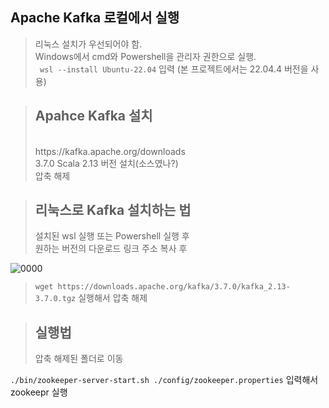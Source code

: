Apache Kafka 로컬에서 실행
---------------------------------------------------
> 리눅스 설치가 우선되어야 함.</br>
> Windows에서 cmd와 Powershell을 관리자 권한으로 실행.</br>
>` wsl --install Ubuntu-22.04` 입력 (본 프로젝트에서는 22.04.4 버전을 사용)</br>


><h2>Apahce Kafka 설치</h2></br>
>https://kafka.apache.org/downloads</br>
>3.7.0 Scala 2.13 버전 설치(소스였나?)</br>
>압축 해제</br>

><h2>리눅스로 Kafka 설치하는 법</h2>
>설치된 wsl 실행 또는 Powershell 실행 후</br>
>원하는 버전의 다운로드 링크 주소 복사 후</br>
![0000](https://github.com/user-attachments/assets/0324ad39-7ce8-48d2-8bfb-1154f39c133c)</br>
> `wget https://downloads.apache.org/kafka/3.7.0/kafka_2.13-3.7.0.tgz` 실행해서 압축 해제</br>

><h2>실행법</h2>
>압축 해제된 폴더로 이동</br>
`./bin/zookeeper-server-start.sh ./config/zookeeper.properties` 입력해서 zookeepr 실행
